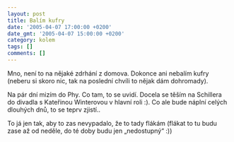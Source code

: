 ```yaml
---
layout: post
title: Balím kufry
date: '2005-04-07 17:00:00 +0200'
date_gmt: '2005-04-07 15:00:00 +0200'
category: kolem
tags: []
comments: []
---
```

<p>Mno, není to na nějaké zdrhání z domova. Dokonce ani nebalím kufry (neberu si skoro nic, tak
na poslední chvíli to nějak dám dohromady).</p>
<p>Na pár dní mizím do Phy. Co tam, to se uvidí. Docela se těším na Schillera do divadla
s Kateřinou Winterovou v hlavní roli :). Co ale bude náplní celých dlouhých dnů,
to se teprv zjistí..</p>
<p>To já jen tak, aby to zas nevypadalo, že to tady flákám (flákat to tu budu zase až od neděle,
do té doby budu jen &bdquo;nedostupný&ldquo; :))</p>
